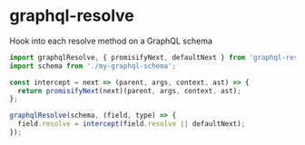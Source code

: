 # graphql-resolve

Hook into each resolve method on a GraphQL schema

```javascript
import graphqlResolve, { promisifyNext, defaultNext } from 'graphql-resolve';
import schema from './my-graphql-schema';

const intercept = next => (parent, args, context, ast) => {
  return promisifyNext(next)(parent, args, context, ast);
};

graphqlResolve(schema, (field, type) => {
  field.resolve = intercept(field.resolve || defaultNext);
});
```
